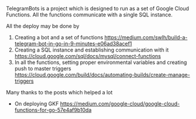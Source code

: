 TelegramBots is a project which is designed to run as a set of Google Cloud Functions.
All the functions communicate with a single SQL instance.

All the deploy may be done by
1. Creating a bot and a set of functions https://medium.com/swlh/build-a-telegram-bot-in-go-in-9-minutes-e06ad38acef1
2. Creating a SQL instance and establishing communication with it https://cloud.google.com/sql/docs/mysql/connect-functions
3. In all the functions, setting proper environmental variables and creating push to master triggers https://cloud.google.com/build/docs/automating-builds/create-manage-triggers 

Many thanks to the posts which helped a lot
- On deploying GKF https://medium.com/google-cloud/google-cloud-functions-for-go-57e4af9b10da
